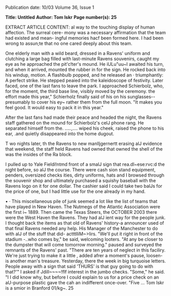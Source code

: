 Publication date: 10/03
Volume 36, Issue 1

**Title: Untitled**
**Author: Tom Iskr**
**Page number(s): 25**

EXTRACT ARTICLE CONTENT:
al way to the touching display of human affection. The surreal cere-
mony was a necessary affirmation that the team had existed and mean-
ingful memories hacf been formed here. I had been wrong to assun;te 
that no one cared deeply about this team. 

One elderly man with a wild beard, dressed in a Ravens' uniform 
and clutching a large bag filled with last-minute Ravens souvenirs, 
caught my eye as he approached the pit'c!ter's mound. He iULu"uu~I 
awaited his turn, and when it arrived, mounted the rubber 
in for the sign. He rocked back into his windup, 
motion. A flashbulb popped, and he released an · 
triumphantly: A perfect strike. He stepped 
peaied into the kaleidoscope of festivity. Later 
faced, one of the last fans to leave the park. 
I approached Schierbolz, who, for the moment, 
the third base line, visibly moved by the ceremony. 
the effort made this year," Schierholz finally said of his 
on his sunglasses--presumably to cover his ey~ rather 
them from the full moon. "It makes you feel good. It would 
easy to pack it in this year." 

After the last fans had made their peace and headed 
the night, the Ravens staff gathered on the mound for 
Schierbolz's celJ phone rang. He separated himself from the. ..._.._,.... 
wiped his cheek, raised the phone to his ear, .and quietly disappeared 
into the home dugout. 

T
wo nights later, th 
the Ravens to 
new manlljgernertt 
erasing alJ evidence that 
weekend, the staff held 
Ravens had owned that 
owned the shell of the 
was the insides of the Ra 
block. 

I pulled up to Yale Fieldi!ntmd 
front of a smalJ sign that rea.dl~ese:rvc:d 
the night before, so alJ the 
course. There were cash 
sion stand equipment, 
penders, oversized checks 
ities, dirty uniforms, hats and 
I browsed through the souvenir shop and ultimately purchased a 
squishy baseball with the Ravens logo on it for one dollar. The cashier 
said I could take two balJs for the price of one, but I had little use for 
the one already in my hand. 

• 
· 
This miscellaneous pile of junk seemed a lot like the list of teams 
that have played in New Haven. The Nutmegs of the Atlantic 
Association were the first i~ 1889. Then came the Texas Steers, the 
OCTOBER 2003 
there were the West Haven 
the Ravens. They had alJ 
ient way for the people 
junk. I thought back 
the items as that old 
of Ravens' history-a 
announcer used 
of that final Ravens 
needed any help. His 
Manager of the Manchester 
to do with alJ of the stuff that did-
actttlliM~>lirs. "We'll put it right in front of the stadium 
-..who comes by," be said, welcoming looters. "At any 
be closer to the dumpster that will come tomorrow morning." 
paused and surveyed the remnants of the Ravens' past. "There are 
ten years of neglect in this faciliry. We're just trying to make it a little 
, 
added afrer a moment's pause, loosen-
is another man's treasure. Yesterday, there 
the week in big turquoise letters. People 
away with a sign that said 'THURS' 
is that guy going to do with that?'" I asked if 
Jdill~~~~!flf interest in the jumbo checks. "Some," he said. "I 
I did know why, but before I could explain to 
us for a price check on an aU-purpose plastic 
gave the cah an indifferent once-over. "Five ... 
Tom Iskr is a smior in Branford 01/kg~.
25